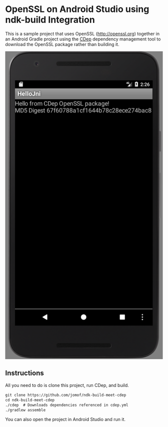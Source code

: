 # OpenSSL on Android Studio using ndk-build Integration
This is a sample project that uses OpenSSL (http://openssl.org) together in an Android Gradle project using the [CDep](https://github.com/jomof/cdep) dependency management tool to download the OpenSSL package rather than building it. 

![Screen Shot](Screenshot.png)

## Instructions

All you need to do is clone this project, run CDep, and build.

```
git clone https://github.com/jomof/ndk-build-meet-cdep
cd ndk-build-meet-cdep
./cdep  # Downloads dependencies referenced in cdep.yml
./gradlew assemble
```
You can also open the project in Android Studio and run it.

